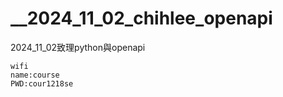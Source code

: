 # __2024_11_02_chihlee_openapi
2024_11_02致理python與openapi

    wifi 
    name:course
    PWD:cour1218se